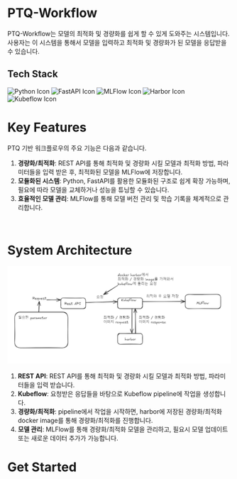 # PTQ-Workflow

PTQ-Workflow는 모델의 최적화 및 경량화를 쉽게 할 수 있게 도와주는 시스템입니다.
사용자는 이 시스템을 통해서 모델을 입력하고 최적화 및 경량화가 된 모델을 응답받을 수 있습니다.
<br/>

## Tech Stack
![Python Icon](https://img.shields.io/badge/python-3776AB?style=flat&logo=python&logoColor=white)
![FastAPI Icon](https://img.shields.io/badge/fastapi-009688?style=flat&logo=fastapi&logoColor=white)
![MLFlow Icon](https://img.shields.io/badge/mlflow-0194E2?style=flat&logo=mlflow&logoColor=white)
![Harbor Icon](https://img.shields.io/badge/Harbor-007396?style=flat-square&logo=Harbor&logoColor=white)
![Kubeflow Icon](https://img.shields.io/badge/Kubeflow-007396?style=flat-square&logoColor=white)
<br/>
# Key Features

PTQ 기반 워크플로우의 주요 기능은 다음과 같습니다.

1. **경량화/최적화**: REST API를 통해 최적화 및 경량화 시킬 모델과 최적화 방법, 파라미터들을 입력 받은 후, 최적화된 모델을 MLFlow에 저장합니다.
2. **모듈화된 시스템**: Python, FastAPI를 활용한 모듈화된 구조로 쉽게 확장 가능하며, 필요에 따라 모델을 교체하거나 성능을 튜닝할 수 있습니다.
3. **효율적인 모델 관리**: MLFlow를 통해 모델 버전 관리 및 학습 기록을 체계적으로 관리합니다.
<br/>

# System Architecture

<img src="./assets/images/architecture.png" title="architecture"/>
<br/>

1. **REST API**: REST API를 통해 최적화 및 경량화 시킬 모델과 최적화 방법, 파라미터들을 입력 받습니다.
2. **Kubeflow**: 요청받은 응답들을 바탕으로 Kubeflow pipeline에 작업을 생성합니다.
3. **경량화/최적화**: pipeline에서 작업을 시작하면, harbor에 저장된 경량화/최적화 docker image를 통해 경량화/최적화를 진행합니다.
4. **모델 관리**: MLFlow를 통해 경량화/최적화 모델을 관리하고, 필요시 모델 업데이트 또는 새로운 데이터 추가가 가능합니다.

# Get Started
